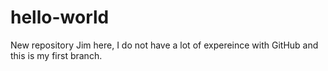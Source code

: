 # hello-world
New repository
Jim here, I do not have a lot of expereince with GitHub and this is my first branch.
